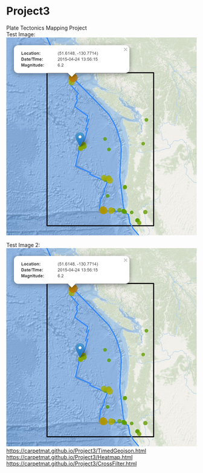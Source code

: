 # Project3
Plate Tectonics Mapping Project<br>
Test Image: ![Alt Text](Images/2015_04.png)

Test Image 2: <img size=70% alt="hello" src=images/2015_04.PNG>
https://carpetmat.github.io/Project3/TimedGeojson.html<br>
https://carpetmat.github.io/Project3/Heatmap.html<br>
https://carpetmat.github.io/Project3/CrossFilter.html<br>

